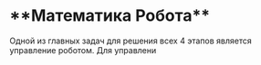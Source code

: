 <h1> **Математика Робота** </h1>
Одной из главных задач для решения всех 4 этапов является управление роботом. Для управлени 
